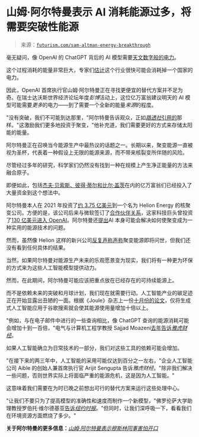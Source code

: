 <!--yml

category: 未分类

date: 2024-05-27 15:00:28

-->

# 山姆·阿尔特曼表示 AI 消耗能源过多，将需要突破性能源

> 来源：[`futurism.com/sam-altman-energy-breakthrough`](https://futurism.com/sam-altman-energy-breakthrough)

毫无疑问，像 OpenAI 的 ChatGPT 背后的 AI 模型需要[天文数字般的电力](https://futurism.com/the-byte/ai-electricity-use-spiking-power-entire-country)。

这个过程消耗的能量非常巨大，专家们[估计](https://www.nytimes.com/2023/10/10/climate/ai-could-soon-need-as-much-electricity-as-an-entire-country.html)这个行业很快可能会消耗掉一个国家的电力。

因此，OpenAI 首席执行官山姆·阿尔特曼正在寻找更便宜的替代方案并不足为奇。在瑞士达沃斯世界经济论坛年度*彭博*活动上，这位亿万富翁建议明天的 AI 模型可能需要*更多*的电力——到了需要一个全新的能量*来源*的程度。

"没有突破，我们不可能到达那里，"阿尔特曼告诉观众，正如[*路透社*引用的](https://finance.yahoo.com/news/openai-ceo-altman-says-davos-173636736.html)那样。"这激励我们更多地投资于聚变，"他补充道，我们需要更好的方式来存储太阳能的能量。

阿尔特曼正在召唤当今能源生产中最热议的话题之一。长期以来，聚变能源一直被视为圣杯，代表着一种假设上无限的能源来源，而不带来核裂变所伴随的风险。

尽管经过多年的研究，科学家们仍然没有找到一种在规模上产生净正能量的方法来融合原子。

即便如此，包括[杰夫·贝索斯、彼得·蒂尔和比尔·盖茨](https://www.wsj.com/articles/tech-billionaires-bet-on-fusion-as-holy-grail-for-business-9a48a2ac)在内的亿万富翁们已经投入了大量资金到这个想法中。

阿尔特曼本人在 2021 年投资了[约 3.75 亿美元](https://www.cnbc.com/2021/11/05/sam-altman-puts-375-million-into-fusion-start-up-helion-energy.html)到一个名为 Helion Energy 的核聚变公司。方便的是，该公司后来与微软签订了[合作伙伴关系](https://www.helionenergy.com/articles/helion-announces-worlds-first-fusion-ppa-with-microsoft/)，这家科技巨头曾投资了[130 亿美元进入 OpenAI](https://www.cnbc.com/2023/04/08/microsofts-complex-bet-on-openai-brings-potential-and-uncertainty.html)。阿尔特曼还[提出](https://futurism.com/sam-altman-agi-fusion-world)AI 本身可能会解决如何使聚变成为一种实用的能源技术的问题。

然而，虽然像 Helion 这样的新兴公司[反复声称](https://futurism.com/startup-year-practical-fusion-power)[声称](https://futurism.com/the-byte/fusion-power-imminent)聚变能源即将问世，但我们还没有看到任何具体的结果。

当然，如果阿尔特曼对能源生产未来的乐观愿景变为现实，我们将有一种更为环保的方式来为这些人工智能模型提供动力。

然而，在此期间，阿尔特曼可能应该把重点放在已经存在的可持续能源上。

而不是依赖未来的突破和月球计划，我们现在就需要行动。人工智能产业的碳足迹正在开始显露出丑陋的一面。根据《Joule》杂志上一份[十月份的论文](https://www.sciencedirect.com/science/article/abs/pii/S2542435123003653?dgcid=author)，仅将生成式人工智能应用于谷歌搜索就会使其能源使用量增加十倍以上。

"例如，与在电子邮件中进行的一些查询相比，像 ChatGPT 查询的能源消耗可能会增加十到一百倍，"电气与计算机工程学教授 Sajjad Moazeni[去年告诉*雅虎财经*](https://finance.yahoo.com/news/energy-consumption-to-dramatically-increase-because-of-ai-114541309.html)。

如果人工智能确立为日常技术的一部分，我们对这些工具的依赖可能会增加。

"在接下来的两三年中，人工智能的采用可能仅达到百分之一左右，"企业人工智能公司 Aible 的创始人兼首席执行官 Arijit Sengupta 告诉*雅虎财经*。"除非我们解决一些问题，否则世界实际上将面临严重的能源危机，这是因为人工智能。"

这意味着我们需要在为时已晚之前想出可行的替代方案来运行这些处理中心。

"让我们不要只为了提高模型的准确性和速度而制作一个新模型，"佛罗伦萨大学助理教授罗伯托·维尔德基亚[告诉*纽约时报*](https://www.nytimes.com/2023/10/10/climate/ai-could-soon-need-as-much-electricity-as-an-entire-country.html)。"但同时，让我们深呼吸一下，看看我们在环境资源方面燃烧了多少。"

**关于阿尔特曼的更多信息：***[山姆·阿尔特曼表示穆斯林同事害怕开口](https://futurism.com/sam-altman-muslim-colleagues-afraid-speak-up)*
